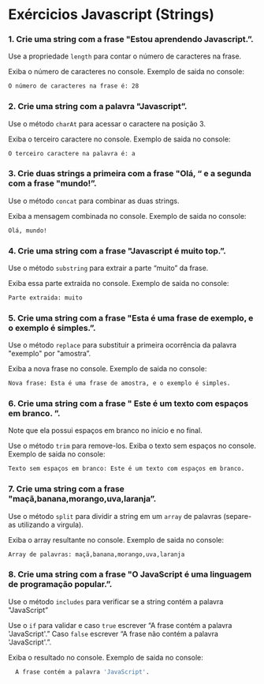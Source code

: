 # Exércicios Javascript (Strings)

### 1. Crie uma string com a frase "Estou aprendendo Javascript.”.

  Use a propriedade `length` para contar o número de caracteres na frase.
  
  Exiba o número de caracteres no console. Exemplo de saida no console:
        
  ```bash
  O número de caracteres na frase é: 28
  ```
    
### 2. Crie uma string com a palavra "Javascript”.

  Use o método `charAt` para acessar o caractere na posição 3.
  
  Exiba o terceiro caractere no console. Exemplo de saida no console:
    
  ```bash
  O terceiro caractere na palavra é: a
  ```
    
### 3. Crie duas strings a primeira com a frase "Olá, “ e a segunda com a frase "mundo!”.

  Use o método `concat` para combinar as duas strings.
  
  Exiba a mensagem combinada no console. Exemplo de saida no console:
  
  ```bash
  Olá, mundo!
  ```
    
### 4. Crie uma string com a frase "Javascript é muito top.”.

  Use o método `substring` para extrair a parte “muito” da frase.
  
  Exiba essa parte extraida no console. Exemplo de saida no console:
  
  ```bash
  Parte extraida: muito
  ```
    
### 5. Crie uma string com a frase "Esta é uma frase de exemplo, e o exemplo é simples.”.

  Use o método `replace` para substituir a primeira ocorrência da palavra "exemplo" por "amostra”.
  
  Exiba a nova frase no console. Exemplo de saida no console:
  
  ```bash
  Nova frase: Esta é uma frase de amostra, e o exemplo é simples.
  ```
    
### 6. Crie uma string com a frase "  Este é um texto com espaços em branco.  ”.

  Note que ela possui espaços em branco no início e no final.
  
  Use o método `trim` para remove-los. Exiba o texto sem espaços no console. Exemplo de saida no console:
    
  ```bash
  Texto sem espaços em branco: Este é um texto com espaços em branco.
  ```
    
### 7. Crie uma string com a frase "maçã,banana,morango,uva,laranja”.

  Use o método `split` para dividir a string em um `array` de palavras (separe-as utilizando a virgula).
  
  Exiba o array resultante no console. Exemplo de saida no console:
    
  ```bash
  Array de palavras: maçã,banana,morango,uva,laranja
  ```
    
### 8. Crie uma string com a frase "O JavaScript é uma linguagem de programação popular.”.

  Use o método `includes` para verificar se a string contém a palavra "JavaScript” 
  
  Use o `if` para validar e caso `true` escrever “A frase contém a palavra 'JavaScript'.”
  Caso `false` escrever “A frase não contém a palavra 'JavaScript'.”.
  
  Exiba o resultado no console. Exemplo de saida no console:
    
  ```bash
    A frase contém a palavra 'JavaScript'.
  ```
